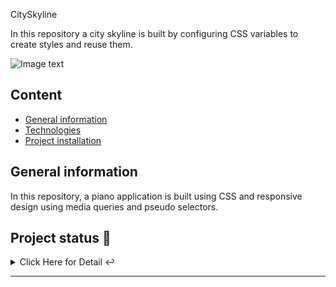 CitySkyline

In this repository a city skyline is built by configuring CSS variables to create styles and reuse them.

![Image text](https://user-images.githubusercontent.com/78083890/180659624-8ad86005-fba2-403c-bcfa-c1490a071c44.png)

## Content
* [General information](#introduccion)
* [Technologies](#technologies)
* [Project installation](#installation)

<a name="introduccion"></a> 
## General information
In this repository, a piano application is built using CSS and responsive design using media queries and pseudo selectors.


## Project status 🚧 
<details>
    <summary>Click Here for Detail ↩️</summary>
    <br>
   <p align="justify">The project is finished as it implements CSS to improve the visual aspects of the application.🔨 </p>
   </details>
   <hr>
